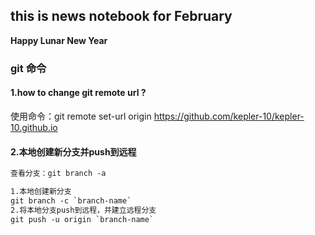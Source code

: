 ## this is news notebook for February

**Happy Lunar New Year**

### git 命令

#### 1.how to change git remote url ?

使用命令：git remote set-url origin https://github.com/kepler-10/kepler-10.github.io

#### 2.本地创建新分支并push到远程

```xml
查看分支：git branch -a

1.本地创建新分支
git branch -c `branch-name`
2.将本地分支push到远程，并建立远程分支
git push -u origin `branch-name` 
```

